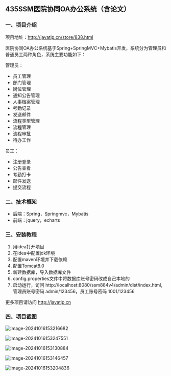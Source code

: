 ## 435SSM医院协同OA办公系统（含论文）

### 一、项目介绍

项目地址：http://javatip.cn/store/838.html

医院协同OA办公系统基于Spring+SpringMVC+Mybatis开发，系统分为管理员和普通员工两种角色，系统主要功能如下：

管理员：

- 员工管理
- 部门管理
- 岗位管理
- 通知公告管理
- 人事档案管理
- 考勤记录
- 发送邮件
- 流程类型管理
- 流程管理
- 流程审批
- 待办工作

员工：

- 注册登录
- 公告查看
- 考勤打卡
- 邮件发送
- 提交流程

### 二、技术框架

- 后端：Spring，Springmvc，Mybatis
- 前端：jquery，echarts

### 三、安装教程

1. 用idea打开项目
2. 在idea中配置jdk环境
3. 配置maven环境并下载依赖
4. 配置Tomcat8.0
5. 新建数据库，导入数据库文件
6. config.properties文件中将数据库账号密码改成自己本地的
7. 启动运行，访问 http://localhost:8080/ssm884v4/admin/dist/index.html, 管理员账号密码 admin/123456，员工账号密码  1001/123456

更多项目请访问 http://javatip.cn

### 四、项目截图

![image-20241016153216682](http://image.javatip.cn/bysj/20241016153217.png)

![image-20241016153247551](http://image.javatip.cn/bysj/20241016153247.png)

![image-20241016153130884](http://image.javatip.cn/bysj/20241016153131.png)

![image-20241016153146457](http://image.javatip.cn/bysj/20241016153146.png)

![image-20241016153204836](http://image.javatip.cn/bysj/20241016153204.png)